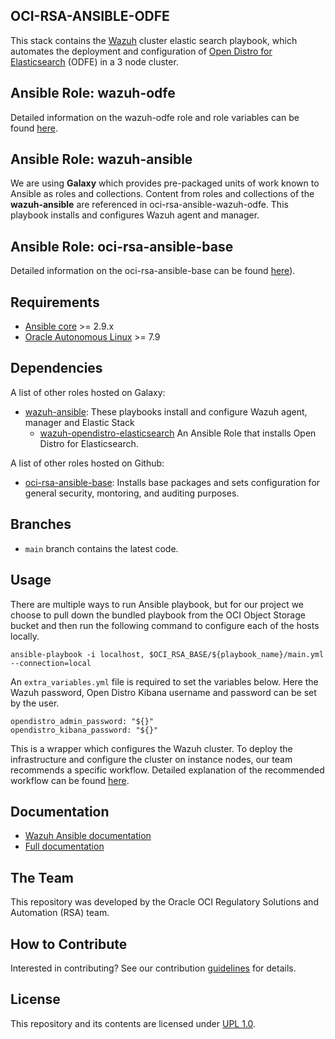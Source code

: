 
## OCI-RSA-ANSIBLE-ODFE
This stack contains the [Wazuh](https://documentation.wazuh.com/current/index.html) cluster elastic search playbook, 
which automates the deployment and configuration of [Open Distro for Elasticsearch](https://opendistro.github.io/for-elasticsearch/) 
(ODFE) in a 3 node cluster.

## Ansible Role: wazuh-odfe
Detailed information on the wazuh-odfe role and role variables can be found [here](/wazuh-odfe/README.md). 

## Ansible Role: wazuh-ansible
We are using **Galaxy** which provides pre-packaged units of work known to Ansible as roles and collections. Content 
from roles and collections of the **wazuh-ansible** are referenced in oci-rsa-ansible-wazuh-odfe. This playbook installs and 
configures Wazuh agent and manager.

## Ansible Role: oci-rsa-ansible-base
Detailed information on the oci-rsa-ansible-base can be found [here](PLACEHOLDER)).

## Requirements
- [Ansible core](https://docs.ansible.com/ansible-core/devel/index.html) >= 2.9.x
- [Oracle Autonomous Linux](https://www.oracle.com/linux/autonomous-linux/) >= 7.9

## Dependencies

A list of other roles hosted on Galaxy:

* [wazuh-ansible](https://github.com/wazuh/wazuh-ansible): These playbooks install and configure Wazuh agent, manager and 
  Elastic Stack
    - [wazuh-opendistro-elasticsearch](https://github.com/wazuh/wazuh-ansible/tree/master/roles/opendistro/opendistro-elasticsearch) 
      An Ansible Role that installs Open Distro for Elasticsearch.

A list of other roles hosted on Github:
* [oci-rsa-ansible-base](PLACEHOLDER): Installs base packages and sets configuration for general security, montoring, 
  and auditing purposes.

## Branches

* `main` branch contains the latest code.

## Usage
There are multiple ways to run Ansible playbook, but for our project we choose to pull down the bundled playbook from 
the OCI Object Storage bucket and then run the following command to configure each of the hosts locally.

```
ansible-playbook -i localhost, $OCI_RSA_BASE/${playbook_name}/main.yml --connection=local
```

An `extra_variables.yml` file is required to set the variables below. Here the Wazuh password, Open Distro Kibana 
username and password can be set by the user.
```
opendistro_admin_password: "${}"
opendistro_kibana_password: "${}"
```

This is a wrapper which configures the Wazuh cluster. To deploy the infrastructure and configure the cluster on instance nodes,
our team recommends a specific workflow. Detailed explanation of the recommended workflow can be found [here](WORKFLOW.md). 

## Documentation

* [Wazuh Ansible documentation](https://documentation.wazuh.com/current/deploying-with-ansible/index.html)
* [Full documentation](http://documentation.wazuh.com)

## The Team
This repository was developed by the Oracle OCI Regulatory Solutions and Automation (RSA) team.

## How to Contribute
Interested in contributing?  See our contribution [guidelines](CONTRIBUTE.md) for details.

## License
This repository and its contents are licensed under [UPL 1.0](LICENSE).    
